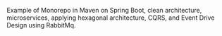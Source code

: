 Example of Monorepo in Maven on Spring Boot, clean architecture, microservices, applying hexagonal architecture, CQRS, and Event Drive Design using RabbitMq.
